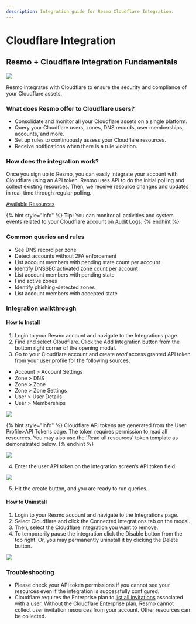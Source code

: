 ```yaml
---
description: Integration guide for Resmo Cloudflare Integration.
---
```


# Cloudflare Integration

## Resmo + Cloudflare Integration Fundamentals

![](../.gitbook/assets/cf-logo-v-rgb.png)

Resmo integrates with Cloudflare to ensure the security and compliance of your Cloudflare assets.

### What does Resmo offer to Cloudflare users?

* Consolidate and monitor all your Cloudflare assets on a single platform.
* Query your Cloudflare users, zones, DNS records, user memberships, accounts, and more.
* Set up rules to continuously assess your Cloudflare resources.
* Receive notifications when there is a rule violation.

### How does the integration work?

Once you sign up to Resmo, you can easily integrate your account with Cloudflare using an API token. Resmo uses API to do the initial polling and collect existing resources. Then, we receive resource changes and updates in real-time through regular polling.

[Available Resources](https://docs.resmo.com/resources/cloudflare)

{% hint style="info" %}
**Tip:** You can monitor all activities and system events related to your Cloudflare account on [Audit Logs](../audit-logs/audit-logs.md).
{% endhint %}

### Common queries and rules

* See DNS record per zone
* Detect accounts without 2FA enforcement
* List account members with pending state count per account
* Identify DNSSEC activated zone count per account
* List account members with pending state
* Find active zones
* Identify phishing-detected zones
* List account members with accepted state

### Integration walkthrough

#### How to Install

1. Login to your Resmo account and navigate to the Integrations page.
2. Find and select Cloudflare. Click the Add Integration button from the bottom right corner of the opening modal.
3. Go to your Cloudflare account and create _read_ access granted API token from your user profile for the following sources:

* Account > Account Settings
* Zone > DNS
* Zone > Zone
* Zone > Zone Settings
* User > User Details
* User > Memberships

![](../.gitbook/assets/cloudflare-api.png)

{% hint style="info" %}
Cloudflare API tokens are generated from the User Profile>API Tokens page. The token requires permission to read all resources. You may also use the 'Read all resources' token template as demonstrated below.
{% endhint %}

![](../.gitbook/assets/read-all-resources.png)

4. Enter the user API token on the integration screen’s API token field.

![](../.gitbook/assets/cloudflare.png)

5. Hit the create button, and you are ready to run queries.

#### How to Uninstall

1. Login to your Resmo account and navigate to the Integrations page.
2. Select Cloudflare and click the Connected Integrations tab on the modal.
3. Then, select the Cloudflare integration you want to remove.
4. To temporarily pause the integration click the Disable button from the top right. Or, you may permanently uninstall it by clicking the Delete button.

![](../.gitbook/assets/cloudflare-integration-disable.png)

### Troubleshooting

* Please check your API token permissions if you cannot see your resources even if the integration is successfully configured.
* Cloudflare requires the Enterprise plan to [list all invitations](https://api.cloudflare.com/#user-s-invites-list-invitations) associated with a user. Without the Cloudflare Enterprise plan, Resmo cannot collect user invitation resources from your account. Other resources can be collected.
